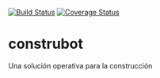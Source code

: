 [![Build Status](https://travis-ci.org/elyak123/construbot.svg?branch=master)](https://travis-ci.org/elyak123/construbot) [![Coverage Status](https://coveralls.io/repos/github/elyak123/construbot/badge.svg?branch=master)](https://coveralls.io/github/elyak123/construbot?branch=master)
# construbot
Una solución operativa para la construcción
